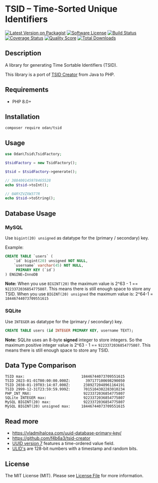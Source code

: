# TSID – Time-Sorted Unique Identifiers

[![Latest Version on Packagist](https://img.shields.io/github/release/odan/tsid.svg)](https://packagist.org/packages/odan/tsid)
[![Software License](https://img.shields.io/badge/license-MIT-brightgreen.svg)](LICENSE)
[![Build Status](https://github.com/odan/tsid/workflows/build/badge.svg)](https://github.com/odan/tsid/actions)
[![Coverage Status](https://img.shields.io/scrutinizer/coverage/g/odan/tsid.svg)](https://scrutinizer-ci.com/g/odan/tsid/code-structure)
[![Quality Score](https://img.shields.io/scrutinizer/quality/g/odan/tsid.svg)](https://scrutinizer-ci.com/g/odan/tsid/?branch=master)
[![Total Downloads](https://img.shields.io/packagist/dt/odan/tsid.svg)](https://packagist.org/packages/odan/tsid/stats)

## Description

A library for generating Time Sortable Identifiers (TSID).

This library is a port of [TSID Creator](https://github.com/f4b6a3/tsid-creator) from Java to PHP.

## Requirements

 * PHP 8.0+

## Installation

```
composer require odan/tsid
```

## Usage

```php
use Odan\Tsid\TsidFactory;

$tsidFactory = new TsidFactory();

$tsid = $tsidFactory->generate();

// 388400145978465528
echo $tsid->toInt();

// 0ARYZVZXW377R
echo $tsid->toString();
```

## Database Usage

### MySQL

Use `bigint(20) unsigned` as datatype for the (primary / secondary) key. 

Example:

```sql
CREATE TABLE `users` (
    `id` bigint(20) unsigned NOT NULL,
    `username` varchar(45) NOT NULL,
     PRIMARY KEY (`id`)
) ENGINE=InnoDB
```

**Note:** When you use `BIGINT(20)` the maximum value is 2^63 - 1 == `9223372036854775807`.
This means there is still enough space to store any TSID.
When you use `BIGINT(20) unsigned` the maximum value is: 2^64-1 = `18446744073709551615`

### SQLite

Use `INTEGER` as datatype for the (primary / secondary) key.

```sql
CREATE TABLE users (id INTEGER PRIMARY KEY, username TEXT);
```

**Note:** SQLite uses an 8-byte **signed** integer to store integers.
So the maximum positive integer value is 2^63 - 1 == `9223372036854775807`.
This means there is still enough space to store any TSID.

## Data Type Comparison

```
TSID max:                          18446744073709551615
TSID 2023-01-01T00:00:00.000Z:       397177100698290050
TSID 2038-01-19T03:14:07.000Z:      2389272048961164191
TSID 2999-12-31T23:59:59.999Z:      7015104302283010234
PHP_INT_MAX:                        9223372036854775807
SQLite INTEGER max:                 9223372036854775807
MySQL BIGINT(20) max:               9223372036854775807
MySQL BIGINT(20) unsigned max:     18446744073709551615
```

## Read more

* https://vladmihalcea.com/uuid-database-primary-key/
* https://github.com/f4b6a3/tsid-creator
* [UUID version 7](https://symfony.com/doc/current/components/uid.html#generating-uuids) features a time-ordered value field.
* [ULID's](https://symfony.com/doc/current/components/uid.html#ulids) are 128-bit numbers with a timestamp and random bits.

## License

The MIT License (MIT). Please see [License File](LICENSE) for more information.
